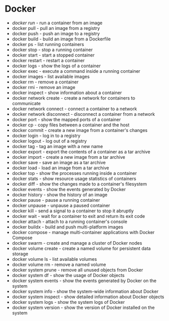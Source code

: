 # Docker 

- *docker run* - run a container from an image
- docker pull - pull an image from a registry
- docker push - push an image to a registry
- docker build - build an image from a Dockerfile
- docker ps - list running containers
- docker stop - stop a running container
- docker start - start a stopped container
- docker restart - restart a container
- docker logs - show the logs of a container
- docker exec - execute a command inside a running container
- docker images - list available images
- docker rm - remove a container
- docker rmi - remove an image
- docker inspect - show information about a container
- docker network create - create a network for containers to communicate
- docker network connect - connect a container to a network
- docker network disconnect - disconnect a container from a network
- docker port - show the mapped ports of a container
- docker cp - copy files between a container and the host
- docker commit - create a new image from a container's changes
- docker login - log in to a registry
- docker logout - log out of a registry
- docker tag - tag an image with a new name
- docker export - export the contents of a container as a tar archive
- docker import - create a new image from a tar archive
- docker save - save an image as a tar archive
- docker load - load an image from a tar archive
- docker top - show the processes running inside a container
- docker stats - show resource usage statistics of containers
- docker diff - show the changes made to a container's filesystem
- docker events - show the events generated by Docker
- docker history - show the history of an image
- docker pause - pause a running container
- docker unpause - unpause a paused container
- docker kill - send a signal to a container to stop it abruptly
- docker wait - wait for a container to exit and return its exit code
- docker attach - attach to a running container's console
- docker buildx - build and push multi-platform images
- docker compose - manage multi-container applications with Docker Compose
- docker swarm - create and manage a cluster of Docker nodes
- docker volume create - create a named volume for persistent data storage
- docker volume ls - list available volumes
- docker volume rm - remove a named volume
- docker system prune - remove all unused objects from Docker
- docker system df - show the usage of Docker objects
- docker system events - show the events generated by Docker on the system
- docker system info - show the system-wide information about Docker
- docker system inspect - show detailed information about Docker objects
- docker system logs - show the system logs of Docker
- docker system version - show the version of Docker installed on the system
